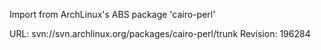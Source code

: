 Import from ArchLinux's ABS package 'cairo-perl'

URL: svn://svn.archlinux.org/packages/cairo-perl/trunk
Revision: 196284
